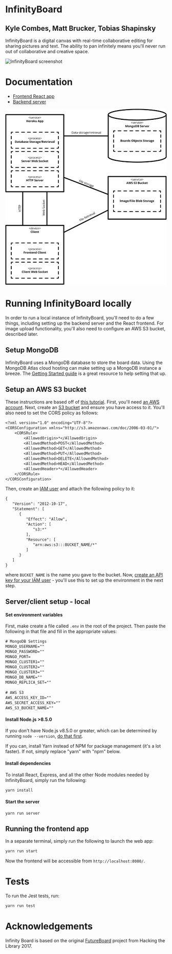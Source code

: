 # InfinityBoard
## Kyle Combes, Matt Brucker, Tobias Shapinsky

InfinityBoard is a digital canvas with real-time collaborative editing
for sharing pictures and text. The ability to pan infinitely means
you'll never run out of collaborative and creative space.

![InfinityBoard screenshot](https://imgur.com/eg5OZmF.png)

# Documentation

  * [Frontend React app](http://htmlpreview.github.io/?https://github.com/olinlibrary/infinity-board/blob/master/docs/app.html)
  * [Backend server](http://htmlpreview.github.io/?https://github.com/olinlibrary/infinity-board/blob/master/docs/server.html)

![](docs/UMLDiagram.png)

# Running InfinityBoard locally

In order to run a local instance of InfinityBoard, you'll need to do a
few things, including setting up the backend server and the React frontend. For image upload functionality,
you'll also need to configure an AWS S3 bucket, described later.

## Setup MongoDB

InfinityBoard uses a MongoDB database to store the board data. Using the
MongoDB Atlas cloud hosting can make setting up a MongoDB instance a breeze.
The [Getting Started guide](https://docs.atlas.mongodb.com/getting-started/)
is a great resource to help setting that up.

## Setup an AWS S3 bucket

These instructions are based off of [this tutorial](https://docs.aws.amazon.com/sdk-for-javascript/v2/developer-guide/s3-example-photo-album.html).
First, you'll need [an AWS account](https://aws.amazon.com/premiumsupport/knowledge-center/create-and-activate-aws-account/).
Next, create an [S3 bucket](https://docs.aws.amazon.com/AmazonS3/latest/user-guide/create-bucket.html)
and ensure you have access to it. You'll also need to set the CORS policy as follows:

```
<?xml version="1.0" encoding="UTF-8"?>
<CORSConfiguration xmlns="http://s3.amazonaws.com/doc/2006-03-01/">
    <CORSRule>
        <AllowedOrigin>*</AllowedOrigin>
        <AllowedMethod>POST</AllowedMethod>
        <AllowedMethod>GET</AllowedMethod>
        <AllowedMethod>PUT</AllowedMethod>
        <AllowedMethod>DELETE</AllowedMethod>
        <AllowedMethod>HEAD</AllowedMethod>
        <AllowedHeader>*</AllowedHeader>
    </CORSRule>
</CORSConfiguration>
```
Then, create an [IAM user](https://docs.aws.amazon.com/IAM/latest/UserGuide/id_users_create.html) and attach the following policy to it:

```
{
   "Version": "2012-10-17",
   "Statement": [
      {
         "Effect": "Allow",
         "Action": [
            "s3:*"
         ],
         "Resource": [
            "arn:aws:s3:::BUCKET_NAME/*"
         ]
      }
   ]
}
```

where `BUCKET_NAME` is the name you gave to the bucket. Now, [create an API key for your IAM user](https://docs.aws.amazon.com/IAM/latest/UserGuide/id_credentials_access-keys.html) - you'll use this to set up the environment in the next step.

## Server/client setup - local

#### Set environment variables

First, make create a file called `.env` in the root of the project.
Then paste the following in that file and fill in the appropriate values:
```
# MongoDB Settings
MONGO_USERNAME=""
MONGO_PASSWORD=""
MONGO_PORT=
MONGO_CLUSTER1=""
MONGO_CLUSTER2=""
MONGO_CLUSTER3=""
MONGO_DB_NAME=""
MONGO_REPLICA_SET=""

# AWS S3
AWS_ACCESS_KEY_ID=""
AWS_SECRET_ACCESS_KEY=""
AWS_S3_BUCKET_NAME=""
```

#### Install Node.js >8.5.0

If you don't have Node.js v8.5.0 or greater, which can be determined by
running `node --version`,
[do that first](http://nodesource.com/blog/installing-node-js-tutorial-using-nvm-on-mac-os-x-and-ubuntu/).

If you can, install Yarn instead of NPM for package management (it's a lot faster).
If not, simply replace "yarn" with "npm" below.

#### Install dependencies

To install React, Express, and all the other Node modules needed by
InfinityBoard, simply run the following:

```bash
yarn install
```

#### Start the server

```
yarn run server
```

## Running the frontend app

In a separate terminal, simply run the following to launch the web app:

```bash
yarn run start
```

Now the frontend will be accessible from `http://localhost:8080/`.

# Tests

To run the Jest tests, run:
```bash
yarn run test
```

# Acknowledgements
Infinity Board is based on the original [FutureBoard](https://github.com/olinlibrary/oldfutureboard) project from Hacking the Library 2017.
